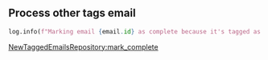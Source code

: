 ## Process other tags email

```python
log.info(f"Marking email {email.id} as complete because it's tagged as '{tag_name}'")
```

[NewTaggedEmailsRepository:mark_complete](../../repositories/new_tagged_emails_repository/mark_complete.md)
